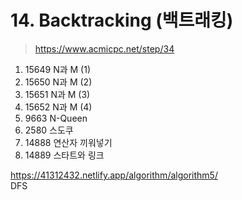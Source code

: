 # 14. Backtracking (백트래킹)

> https://www.acmicpc.net/step/34

1. 15649 N과 M (1)
2. 15650 N과 M (2)
3. 15651 N과 M (3)
4. 15652 N과 M (4)
5. 9663 N-Queen
6. 2580 스도쿠
7. 14888 연산자 끼워넣기
8. 14889 스타트와 링크

https://41312432.netlify.app/algorithm/algorithm5/  
DFS
